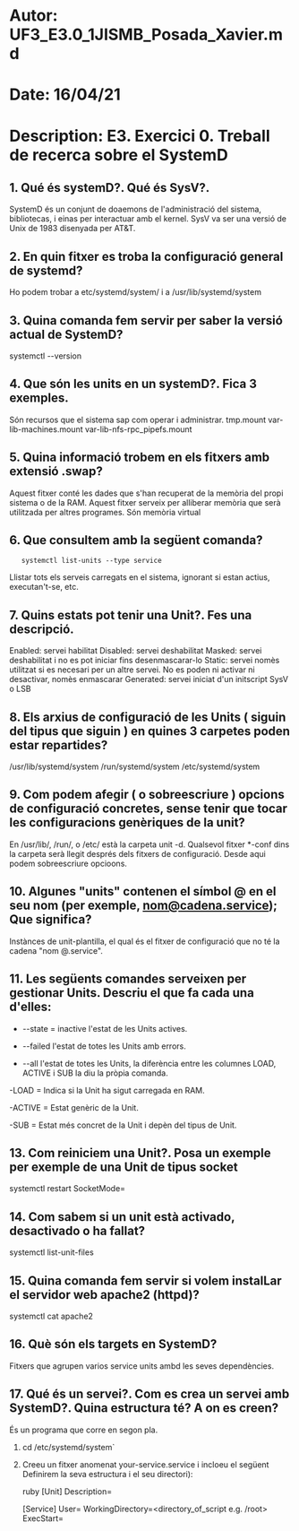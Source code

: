 # Autor:          UF3_E3.0_1JISMB_Posada_Xavier.md
# Date:           16/04/21
# Description:    E3. Exercici 0. Treball de recerca sobre el SystemD

## 1. Qué és systemD?. Qué és SysV?. 
SystemD és un conjunt de doaemons de l'administració del sistema, bibliotecas, i einas per interactuar amb el kernel.
SysV va ser una versió de Unix de 1983 disenyada per AT&T.

## 2. En quin fitxer es troba la configuració general de systemd?
Ho podem trobar a etc/systemd/system/ i a /usr/lib/systemd/system

## 3. Quina comanda fem servir per saber la versió actual de SystemD? 
systemctl --version

## 4. Que són les units en un systemD?. Fica 3 exemples.
Són recursos que el sistema sap com operar i administrar. 
tmp.mount
var-lib-machines.mount
var-lib-nfs-rpc_pipefs.mount 

## 5. Quina informació trobem en els fitxers amb extensió .swap?
Aquest fitxer  conté les dades que s'han recuperat de la memòria del propi sistema o de la RAM. Aquest fitxer serveix per alliberar memòria que serà utilitzada per altres programes. Són memòria virtual

## 6. Que consultem amb la següent comanda?
```
   systemctl list-units --type service
```
Llistar tots els serveis carregats en el sistema, ignorant si estan actius, executan't-se, etc.

## 7. Quins estats pot tenir una Unit?. Fes una descripció.
Enabled: servei habilitat
Disabled: servei deshabilitat
Masked: servei deshabilitat i no es pot iniciar fins desenmascarar-lo
Static: servei nomès utilitzat si es necesari per un altre servei. No es poden ni activar ni desactivar, nomès enmascarar
Generated: servei iniciat d'un initscript SysV o LSB

## 8. Els arxius de configuració de les Units ( siguin del tipus que siguin ) en quines 3 carpetes poden estar repartides?
/usr/lib/systemd/system
/run/systemd/system
/etc/systemd/system

## 9. Com podem afegir ( o sobreescriure ) opcions de configuració concretes, sense tenir que tocar les configuracions genèriques de la unit?
En /usr/lib/, /run/, o /etc/ està la carpeta unit -d. Qualsevol fitxer *-conf dins la carpeta serà llegit després dels fitxers de configuració. Desde aqui podem sobreescriure opcioons.
## 10. Algunes "units" contenen el símbol @ en el seu nom (per exemple, nom@cadena.service); Que significa?
Instànces de unit-plantilla, el qual és el fitxer de configuració que no té la cadena "nom @.service".
## 11. Les següents comandes serveixen per gestionar Units. Descriu el que fa cada una d'elles:
-  --state = inactive l'estat de les Units actives.

-  --failed  l'estat de totes les Units amb errors.

-  --all  l'estat de totes les Units, la diferència entre les columnes LOAD, ACTIVE i SUB la diu la pròpia comanda.

-LOAD = Indica si la Unit ha sigut carregada en RAM.

-ACTIVE = Estat genèric de la Unit.

-SUB = Estat més concret de la Unit i depèn del tipus de Unit.

## 13. Com reiniciem una Unit?. Posa un exemple per exemple de una Unit de tipus socket
systemctl restart SocketMode=

## 14. Com sabem si un unit està activado, desactivado o ha fallat?
systemctl list-unit-files

## 15. Quina comanda fem servir si volem instalLar el servidor web apache2 (httpd)?
systemctl cat apache2

## 16. Què són els targets en SystemD?
Fitxers que agrupen varios service units ambd les seves dependències.

## 17. Qué és un servei?. Com es crea un servei amb SystemD?. Quina estructura té? A on es creen?
És un programa que corre en segon pla.

1. cd /etc/systemd/system`

2. Creeu un fitxer anomenat your-service.service i incloeu el següent Definirem la seva estructura i el seu directori):

   ruby
   [Unit]
   Description=<description about this service>
   
   [Service]
   User=<user e.g. root>
   WorkingDirectory=<directory_of_script e.g. /root>
   ExecStart=<script which needs to be executed>
   Restart=always
   
   [Install]
   WantedBy=multi-user.target 
   
3. Torneu a carregar els fitxers de servei per incloure el servei nou.

   `sudo systemctl daemon-reload`

4. Inicia el teu servei
   `sudo systemctl start your-service.service`

5. Verifica l'estat del teu servei
   `sudo systemctl status example.service`

6. Per a que corri a cada reinici

   `sudo systemctl enable example.service`

7. Per a que no corri a cada reinici

   `sudo systemctl disable example.service`

## 18. Una vegada creat un servei, que hem de fer perque el systemctl el tingui en compte?
systemctl enable
## 19. Com podem comprovar informació relacionada amb la execucio dels serveis? 
systemctl status
## 20. Sota systemD, qui és l'encarregat de recolectar i emmagatzemar l'activitat del que va passant al sistema?
Journal
